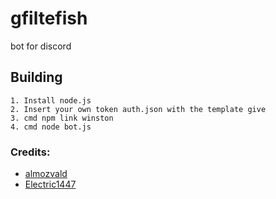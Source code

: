 # gfiltefish
bot for discord

## Building
```
1. Install node.js  
2. Insert your own token auth.json with the template give  
3. cmd npm link winston
4. cmd node bot.js
```

### Credits:
- [almozvald](https://github.com/almozvald)
- [Electric1447](https://github.com/Electric1447)
